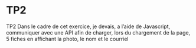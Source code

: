 # TP2
TP2
Dans le cadre de cet exercice, je devais, a l’aide de Javascript, communiquer avec une API afin de charger,
lors du chargement de la page, 5 fiches en affichant la photo, le nom et le courriel
